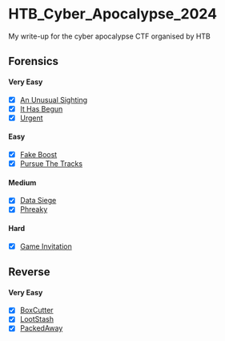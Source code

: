 # HTB_Cyber_Apocalypse_2024
My write-up for the cyber apocalypse CTF organised by HTB

## Forensics
#### Very Easy
- [X] [An Unusual Sighting](./forensics/an_unusual_sighting/)
- [X] [It Has Begun](./forensics/it_has_begun/)
- [X] [Urgent](./forensics/urgent/)

#### Easy
- [X] [Fake Boost](./forensics/fake_boost/)
- [X] [Pursue The Tracks](./forensics/pursue_the_tracks/)

#### Medium
- [X] [Data Siege](./forensics/data_siege/)
- [X] [Phreaky](./forensics/phreaky/)

#### Hard
- [X] [Game Invitation](./forensics/game_invitation/)

## Reverse
#### Very Easy
- [X] [BoxCutter](./reverse/boxcutter/)
- [X] [LootStash](./reverse/lootstash/)
- [X] [PackedAway](./reverse/packedaway/)